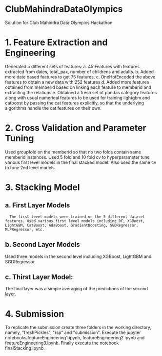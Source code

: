 # ClubMahindraDataOlympics
Solution for Club Mahindra Data Olympics Hackathon

# 1. Feature Extraction and Engineering
   Generated 5 different sets of features:
   a. 45 Features with features extracted from dates, total_pax, number of childrens and adults.
   b. Added more date based features to get 75 features.
   c. OneHotEncoded the above features to obtain a new data with 252 features
   d. Added more features obtained from memberid based on linking each feature to memberid and extracting the relations
   e. Obtained a fresh set of pandas category features along with usual numerical features to be used for training lightgbm and catboost by passing the cat features explicitly, so that the underlying algorithms handle the cat features on their own.

# 2. Cross Validation and Parameter Tuning
   Used groupfold on the memberid so that no two folds contain same memberid instances. Used 5 fold and 10 fold cv to hyperparameter tune various first level models in the final stacked model. Also used the same cv to tune 2nd level models.

# 3. Stacking Model
   ## a. First Layer Models
      The first level models were trained on the 5 different dataset features. Used various first level models including RF, XGBoost, LightGBM, CatBoost, AdaBoost, GradientBoosting, SGDRegressor, MLPRegressor, etc.

   ## b. Second Layer Models
   Used three models in the second level including XGBoost, LightGBM and SGDRegressor.

   ## c. Thirst Layer Model:
   The final layer was a simple averaging of the predictions of the second layer.

# 4. Submission
   To replicate the submission create three folders in the working directory, namely, "freshPickles", "rsp" and "submission". Execute the jupyter notebooks featureEngineering1.ipynb, featureEngineering2.ipynb and featureEngineering3.ipynb. Finally execute the notebook finalStacking.ipynb.
